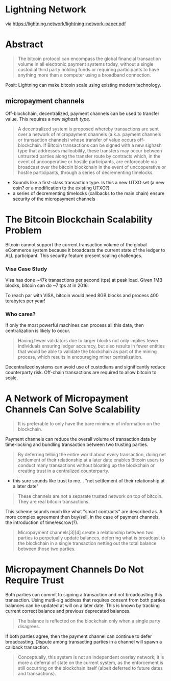 # Lightning Network

via https://lightning.network/lightning-network-paper.pdf

# Abstract

> The bitcoin protocol can encompass the global financial transaction volume in all electronic payment systems today, without a single custodial third party holding funds or requiring participants to have anything more than a computer using a broadband connection.

Posit: Lightning can make bitcoin scale using existing modern technology.

## micropayment channels

Off-blockchain, decentralized, payment channels can be used to transfer value.  This requires a new _sighash type_.

> A decentralized system is proposed whereby transactions are sent over a network of micropayment channels (a.k.a. payment channels or transaction channels) whose transfer of value occurs off-blockchain. If Bitcoin transactions can be signed with a new sighash type that addresses malleability, these transfers may occur between untrusted parties along the transfer route by contracts which, in the event of uncooperative or hostile participants, are enforceable via broadcast over the bitcoin blockchain in the event of uncooperative or hostile participants, through a series of decrementing timelocks.

* Sounds like a first-class transaction type.  Is this a new UTXO set (a new coin? or a modification to the existing UTXO?)
* a series of decrementing timelocks (callbacks to the main chain) ensure security of the micropayment channels

# The Bitcoin Blockchain Scalability Problem

Bitcoin cannot support the current transaction volume of the global eCommerce system because it broadcasts the current state of the ledger to ALL participant.  This security feature present scaling challenges.

### Visa Case Study

Visa has done ~47k transactions per second (tps) at peak load.  Given 1MB blocks, bitcoin can do ~7 tps at in 2016.

To reach par with VISA, bitcoin would need 8GB blocks and process 400 terabytes per year!

### Who cares?

If only the most powerful machines can process all this data, then centralization is likely to occur.

> Having fewer validators due to larger blocks not only implies fewer
individuals ensuring ledger accuracy, but also results in fewer entities that
would be able to validate the blockchain as part of the mining process,
which results in encouraging miner centralization.

Decentralized systems can avoid use of custodians and significantly reduce counterparty risk.  Off-chain transactions are required to allow bitcoin to scale.

# A Network of Micropayment Channels Can Solve Scalability

> It is preferable to only have the bare minimum of information on the blockchain.

Payment channels can reduce the overall volume of transaction data by time-locking and bundling transaction between two trusting parties.

> By deferring telling the entire world about every transaction, doing net settlement
of their relationship at a later date enables Bitcoin users to conduct many
transactions without bloating up the blockchain or creating trust in a centralized
counterparty.

* this sure sounds like trust to me... "net settlement of their relationship at a later date"

> These channels are not a separate trusted network on top of bitcoin. They are real bitcoin transactions.

This scheme sounds much like what "smart contracts" are described as.  A more complex agreement then buy/sell, in the case of payment channels, the introduction of time/escrow(?).

> Micropayment channels[3][4] create a relationship between two parties to perpetually update balances, deferring what is broadcast to the blockchain in a single transaction netting out the total balance between those two parties.


# Micropayment Channels Do Not Require Trust

Both parties can commit to signing a transaction and not broadcasting this transaction.  Using mutli-sig address that requires consent from both parties balances can be updated at will on a later date.  This is known by tracking current correct balance and previous deprecated balances.

> The balance is reflected on the blockchain only when a single party disagrees.

If both parties agree, then the payment channel can continue to defer broadcasting.  Dispute among transacting parties in a channel will spawn a callback transaction.

> Conceptually, this system is not an independent overlay network; it is more a deferral of state on the current system, as the enforcement is still occurring on the blockchain itself (albeit deferred to future dates and transactions).












